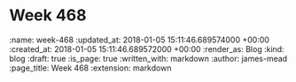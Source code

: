 Week 468
========

<!-- add content here -->

:name: week-468
:updated_at: 2018-01-05 15:11:46.689574000 +00:00
:created_at: 2018-01-05 15:11:46.689572000 +00:00
:render_as: Blog
:kind: blog
:draft: true
:is_page: true
:written_with: markdown
:author: james-mead
:page_title: Week 468
:extension: markdown
